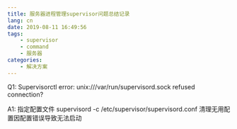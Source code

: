 ```yaml
---
title: 服务器进程管理supervisor问题总结记录
lang: cn
date: 2019-08-11 16:49:56
tags:
    - supervisor
    - command
    - 服务器
categories:
    - 解决方案
---
```



Q1: Supervisorctl error: unix:///var/run/supervisord.sock refused connection?

A1: 指定配置文件 supervisord -c /etc/supervisor/supervisord.conf
清理无用配置因配置错误导致无法启动